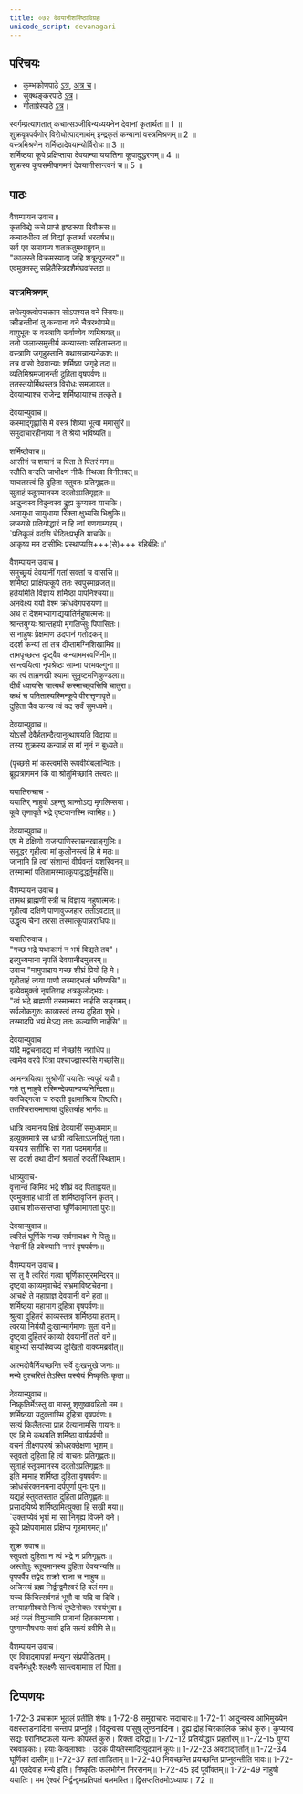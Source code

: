 ```yaml
---  
title: ०७२ देवयानीशर्मिष्ठाविग्रहः
unicode_script: devanagari
---  
```


## परिचयः
- कुम्भकोणपाठे [ऽत्र](https://archive.org/details/mahAbhArata-kumbhakoNam/page/n369), [अत्र च](https://sanskritdocuments.org/mirrors/mahabharata/mbhK/mahabharata-k-01-sa.html)।
- सुक्थङ्करपाठे [ऽत्र](http://bombay.indology.info/mahabharata/text/UD/MBh01.txt)।
- गीताप्रेस्पाठे [ऽत्र](https://archive.org/stream/mahabharata01ramauoft#page/564/mode/2up)।

स्वर्गम्प्रत्यागतात् कचात्सञ्जीविन्यध्ययनेन देवानां कृतार्थता॥ 1 ॥  
शुक्रवृषपर्वणोर् विरोधोत्पादनार्थम् इन्द्रकृतं कन्यानां वस्त्रमिश्रणम्॥ 2 ॥  
वस्त्रमिश्रणेन शर्मिष्ठादेवयान्योर्विरोधः॥ 3 ॥  
शर्मिष्ठया कूपे प्रक्षिप्ताया देवयान्या ययातिना कूपादुद्धरणम्॥ 4 ॥  
शुक्रस्य कूपसमीपागमनं देवयानीसान्त्वनं च॥ 5 ॥

## पाठः

वैशम्पायन उवाच॥  
कृतविद्ये कचे प्राप्ते हृष्टरूपा दिवौकसः॥  
कचादधीत्य तां विद्यां कृतार्था भरतर्षभ॥  
सर्व एव समागम्य शतक्रतुमथाब्रुवन्॥  
"कालस्ते विक्रमस्याद्य जहि शत्रून्पुरन्दर"॥  
एवमुक्तस्तु सहितैस्त्रिदशैर्मघवांस्तदा॥  

### वस्त्रमिश्रणम्
तथेत्युक्त्वोपचक्राम सोऽपश्यत वने स्त्रियः॥  
क्रीडन्तीनां तु कन्यानां वने चैत्ररथोपमे॥  
वायुभूतः स वस्त्राणि सर्वाण्येव व्यमिश्रयत्॥  
ततो जलात्समुत्तीर्य कन्यास्ताः सहितास्तदा॥  
वस्त्राणि जगृहुस्तानि यथासन्नान्यनेकशः॥  
तत्र वासो देवयान्याः शर्मिष्ठा जगृहे तदा॥  
व्यतिमिश्रमजानन्ती दुहिता वृषपर्वणः॥  
ततस्तयोर्मिथस्तत्र विरोधः समजायत॥  
देवयान्याश्च राजेन्द्र शर्मिष्ठायाश्च तत्कृते॥  

देवयान्युवाच॥  
कस्माद्गृह्णासि मे वस्त्रं शिष्या भूत्वा ममासुरि॥  
समुदाचारहीनाया न ते श्रेयो भविष्यति॥  

शर्मिष्ठोवाच॥  
आसीनं च शयानं च पिता ते पितरं मम॥  
स्तौति वन्दति चाभीक्ष्णं नीचैः स्थित्वा विनीतवत्॥  
याचतस्त्वं हि दुहिता स्तुवतः प्रतिगृह्णतः॥  
सुताहं स्तूयमानस्य ददतोऽप्रतिगृह्णतः॥  
आदुन्वस्व विदुन्वस्व द्रुह्य कुप्यस्व याचकि।  
अनायुधा सायुधाया रिक्ता क्षुभ्यसि भिक्षुकि॥  
लप्स्यसे प्रतियोद्धारं न हि त्वां गणयाम्यहम्॥  
`प्रतिकूलं वदसि चेदितःप्रभृति याचकि॥  
आकृष्य मम दासीभिः प्रस्थाप्यसि+++(से)+++ बहिर्बहिः॥'

वैशम्पायन उवाच॥  
समुच्छ्रयं देवयानीं गतां सक्तां च वाससि॥  
शर्मिष्ठा प्राक्षिपत्कूपे ततः स्वपुरमाव्रजत्॥  
हतेयमिति विज्ञाय शर्मिष्ठा पापनिश्चया॥  
अनवेक्ष्य ययौ वेश्म क्रोधवेगपरायणा॥  
अथ तं देशमभ्यागाद्ययातिर्नहुषात्मजः॥  
श्रान्तयुग्यः श्रान्तहयो मृगलिप्सुः पिपासितः॥  
स नाहुषः प्रेक्षमाण उदपानं गतोदकम्॥  
ददर्श कन्यां तां तत्र दीप्तामग्निशिखामिव॥  
तामपृच्छत्स दृष्ट्वैव कन्याममरवर्णिनीम्॥  
सान्त्वयित्वा नृपश्रेष्ठः साम्ना परमवल्गुना॥  
का त्वं ताम्रनखी श्यामा सुमृष्टमणिकुण्डला॥  
दीर्घं ध्यायसि चात्यर्थं कस्माच्छ्वसिषि चातुरा॥  
कथं च पतितास्यस्मिन्कूपे वीरुत्तृणावृते॥  
दुहिता चैव कस्य त्वं वद सर्वं सुमध्यमे॥  

देवयान्युवाच॥  
योऽसौ देवैर्हतान्दैत्यानुत्थापयति विद्यया॥  
तस्य शुक्रस्य कन्याहं स मां नूनं न बुध्यते॥  

(पृच्छसे मां कस्त्वमसि रूपवीर्यबलान्वितः।  
ब्रूह्यत्रागमनं किं वा श्रोतुमिच्छामि तत्त्वतः॥  

ययातिरुचाच -  
ययातिर् नाहुषो ऽहन्तु श्रान्तोऽद्य मृगलिप्सया।  
कूपे तृणावृते भद्रे दृष्टवानस्मि त्वामिह॥
)

देवयान्युवाच॥  
एष मे दक्षिणो राजन्पाणिस्ताम्रनखाङ्गुलिः॥  
समुद्धर गृहीत्वा मां कुलीनस्त्वं हि मे मतः॥  
जानामि हि त्वां संशान्तं वीर्यवन्तं यशस्विनम्॥  
तस्मान्मां पतितामस्मात्कूपादुद्धर्तुमर्हसि॥  

वैशम्पायन उवाच॥  
तामथ ब्राह्मणीं स्त्रीं च विज्ञाय नहुषात्मजः॥  
गृहीत्वा दक्षिणे पाणावुज्जहार ततोऽवटात्॥  
उद्धृत्य चैनां तरसा तस्मात्कूपान्नराधिपः॥  

ययातिरुवाच।  
"गच्छ भद्रे यथाकामं न भयं विद्यते तव"।  
इत्युच्यमाना नृपतिं देवयानीदमुत्तरम्॥  
उवाच "मामुपादाय गच्छ शीघ्रं प्रियो हि मे।  
गृहीताहं त्वया पाणौ तस्माद्भर्ता भविष्यसि"॥   
इत्येवमुक्तो नृपतिराह क्षत्रकुलोद्भवः।  
"त्वं भद्रे ब्राह्मणी तस्मान्मया नार्हसि सङ्गमम्॥   
सर्वलोकगुरुः काव्यस्त्वं तस्य दुहिता शुभे।  
तस्मादपि भयं मेऽद्य ततः कल्याणि नार्हसि"॥  

देवयान्युवाच  
यदि मद्वचनादद्य मां नेच्छसि नराधिप॥  
त्वामेव वरये पित्रा पश्चाज्ज्ञास्यसि गच्छसि॥  

आमन्त्रयित्वा सुश्रोणीं ययातिः स्वपुरं ययौ॥  
गते तु नाहुषे तस्मिन्देवयान्यप्यनिन्दिता॥  
क्वचिद्गत्वा च रुदती वृक्षमाश्रित्य तिष्ठति।  
ततश्चिरायमाणायां दुहितर्याह भार्गवः॥  

धात्रि त्वमानय क्षिप्रं देवयानीं समुध्यमाम्॥  
इत्युक्तमात्रे सा धात्री त्वरिताऽऽनयितुं गता।  
यत्रयत्र सशीभिः सा गता पदममार्गत॥  
सा ददर्श तथा दीनां श्रमार्तां रुदतीं स्थिताम्।  

धात्र्युवाच-  
वृत्तान्तं किमिदं भद्रे शीघ्रं वद पिताह्वयत्॥  
एवमुक्ताह धात्रीं तां शर्मिष्ठावृजिनं कृतम्।  
उवाच शोकसन्तप्ता घूर्णिकामागतां पुरः॥

देवयान्युवाच॥  
त्वरितं घूर्णिके गच्छ सर्वमाचक्ष्व मे पितुः॥  
नेदानीं हि प्रवेक्यामि नगरं वृषपर्वणः॥  

वैशम्पायन उवाच॥  
सा तु वै त्वरितं गत्वा घूर्णिकासुरमन्दिरम्॥  
दृष्ट्वा काव्यमुवाचेदं संभ्रमाविष्टचेतना॥  
आचक्षे ते महाप्राज्ञ देवयानी वने हता॥  
शर्मिष्ठया महाभाग दुहित्रा वृषपर्वणः॥  
श्रुत्वा दुहितरं काव्यस्तत्र शर्मिष्ठया हताम्॥  
त्वरया निर्ययौ दुःखान्मार्गमाणः सुतां वने॥  
दृष्ट्वा दुहितरं काव्यो देवयानीं ततो वने॥  
बाहुभ्यां सम्परिष्वज्य दुःखितो वाक्यमब्रवीत्॥  

आत्मदोषैर्नियच्छन्ति सर्वे दुःखसुखे जनाः॥  
मन्ये दुश्चरितं तेऽस्ति यस्येयं निष्कृतिः कृता॥  

देवयान्युवाच॥  
निष्कृतिर्मेऽस्तु वा मास्तु शृणुष्वावहितो मम॥  
शर्मिष्ठया यदुक्तास्मि दुहित्रा वृषपर्वणः॥  
सत्यं किलैतत्सा प्राह दैत्यानामसि गायनः॥  
एवं हि मे कथयति शर्मिष्ठा वार्षपर्वणी॥  
वचनं तीक्ष्णपरुषं क्रोधरक्तेक्षणा भृशम्॥  
स्तुवतो दुहिता हि त्वं याचतः प्रतिगृह्णतः॥  
सुताहं स्तूयमानस्य ददतोऽप्रतिगृह्णतः॥  
इति मामाह शर्मिष्ठा दुहिता वृषपर्वणः॥  
क्रोधसंरक्तनयना दर्पपूर्णा पुनः पुनः॥  
यद्यहं स्तुवतस्तात दुहिता प्रतिगृह्णतः॥  
प्रसादयिष्ये शर्मिष्ठामित्युक्ता हि सखी मया॥  
`उक्ताप्येवं भृशं मां सा निगृह्य विजने वने।  
कूपे प्रक्षेपयामास प्रक्षिप्य गृहमागमत्॥'

शुक्र उवाच॥  
स्तुवतो दुहिता न त्वं भद्रे न प्रतिगृह्णतः॥  
अस्तोतुः स्तूयमानस्य दुहिता देवयान्यसि॥  
वृषपर्वैव तद्वेद शक्रो राजा च नाहुषः॥  
अचिन्त्यं ब्रह्म निर्द्वन्द्वमैश्वरं हि बलं मम॥  
यच्च किंचित्सर्वगतं भूमौ वा यदि वा दिवि।  
तस्याहमीश्वरो नित्यं तुष्टेनोक्तः स्वयंभुवा॥  
अहं जलं विमुञ्चामि प्रजानां हितकाम्यया।  
पुष्णाम्यौषधयः सर्वा इति सत्यं ब्रवीमि ते॥  

वैशम्पायन उवाच।   
एवं विषादमापन्नां मन्युना संप्रपीडिताम्।  
वचनैर्मधुरैः श्लक्ष्णैः सान्त्वयामास तां पिता॥

## टिप्पणयः
1-72-3 प्रचक्राम भूतलं प्रतीति शेषः॥ 1-72-8 समुदाचारः सदाचारः॥ 1-72-11 आदुन्वस्व आभिमुख्येन वक्षस्ताडनादिना सन्तापं प्राप्नुहि। विदुन्वस्व पांसुषु लुण्ठनादिना। द्रुह्य द्रोहं चिरकालिकं क्रोधं कुरु। कुप्यस्व सद्यः परानिष्टफलो यत्नः कोपस्तं कुरु। रिक्ता दरिद्रा॥ 1-72-12 प्रतियोद्धारं प्रहर्तारम्॥ 1-72-15 युग्या रथवाहकाः। हयाः केवलाश्वाः। उदकं पीयतेस्मादित्युदपानं कूपः॥ 1-72-23 अवटाद्गर्तात्॥ 1-72-34 घूर्णिकां दासीम्॥ 1-72-37 हतां ताडिताम्॥ 1-72-40 नियच्छन्ति प्रयच्छन्ति प्राप्नुवन्तीति भावः॥ 1-72-41 एतदेवाह मन्ये इति। निष्कृतिः फलभोगेन निरसनम्॥ 1-72-45 इदं पूर्वोक्तम्॥ 1-72-49 नाहुषो ययातिः। मम ऐश्वरं निर्द्वन्द्वमप्रतिपक्षं बलमस्ति॥ द्विसप्ततितमोऽध्यायः॥ 72 ॥